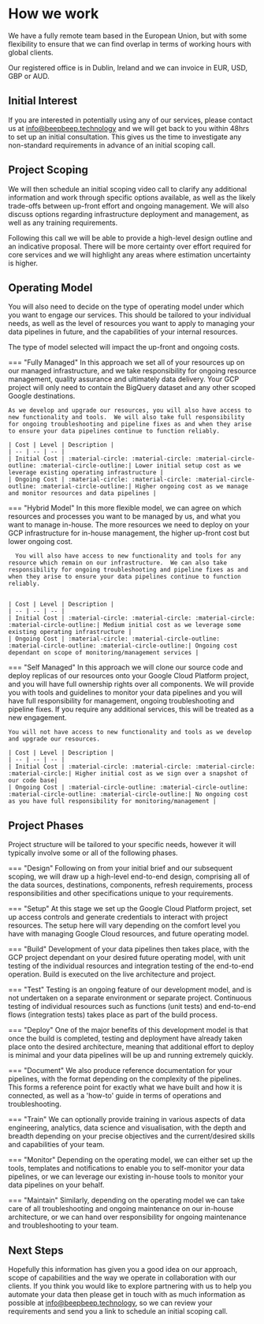# How we work
We have a fully remote team based in the European Union, but with some flexibility to ensure that we can find overlap in terms of working hours with global clients.  

Our registered office is in Dublin, Ireland and we can invoice in EUR, USD, GBP or AUD.

## Initial Interest
If you are interested in potentially using any of our services, please contact us at [info@beepbeep.technology](mailto:info@beepbeep.technology) and we will get back to you within 48hrs to set up an initial consultation.  This gives us the time to investigate any non-standard requirements in advance of an initial scoping call.


## Project Scoping
We will then schedule an initial scoping video call to clarify any additional information and work through specific options available, as well as the likely trade-offs between up-front effort and ongoing management.  We will also discuss options regarding infrastructure deployment and management, as well as any training requirements.
  
  Following this call we will be able to provide a high-level design outline and an indicative proposal.  There will be more certainty over effort required for core services and we will highlight any areas where estimation uncertainty is higher.

## Operating Model
You will also need to decide on the type of operating model under which you want to engage our services.  This should be tailored to your individual needs, as well as the level of resources you want to apply to managing your data pipelines in future, and the capabilities of your internal resources.

The type of model selected will impact the up-front and ongoing costs.
    
=== "Fully Managed"
    In this approach we set all of your resources up on our managed infrastructure, and we take responsibility for ongoing resource management, quality assurance and ultimately data delivery.  Your GCP project will only need to contain the BigQuery dataset and any other scoped Google destinations.
        
    As we develop and upgrade our resources, you will also have access to new functionality and tools.  We will also take full responsibility for ongoing troubleshooting and pipeline fixes as and when they arise to ensure your data pipelines continue to function reliably.
        
    | Cost | Level | Description |
    | -- | -- | -- |
    | Initial Cost | :material-circle: :material-circle: :material-circle-outline: :material-circle-outline:| Lower initial setup cost as we leverage existing operating infrastructure |
    | Ongoing Cost | :material-circle: :material-circle: :material-circle-outline: :material-circle-outline:| Higher ongoing cost as we manage and monitor resources and data pipelines |
      
=== "Hybrid Model"
    In this more flexible model, we can agree on which resources and processes you want to be managed by us, and what you want to manage in-house.  The more resources we need to deploy on your GCP infrastructure for in-house management, the higher up-front cost but lower ongoing cost.
  
      You will also have access to new functionality and tools for any resource which remain on our infrastructure.  We can also take responsibility for ongoing troubleshooting and pipeline fixes as and when they arise to ensure your data pipelines continue to function reliably.  
    

    | Cost | Level | Description |
    | -- | -- | -- |
    | Initial Cost | :material-circle: :material-circle: :material-circle: :material-circle-outline:| Medium initial cost as we leverage some existing operating infrastructure |
    | Ongoing Cost | :material-circle: :material-circle-outline: :material-circle-outline: :material-circle-outline:| Ongoing cost dependant on scope of monitoring/management services |
    
=== "Self Managed"
    In this approach we will clone our source code and deploy replicas of our resources onto your Google Cloud Platform project, and you will have full ownership rights over all components.   We will provide you with tools and guidelines to monitor your data pipelines and you will have full responsibility for management, ongoing troubleshooting and pipeline fixes.  If you require any additional services, this will be treated as a new engagement.
    
    You will not have access to new functionality and tools as we develop and upgrade our resources.

    | Cost | Level | Description |
    | -- | -- | -- |
    | Initial Cost | :material-circle: :material-circle: :material-circle: :material-circle:| Higher initial cost as we sign over a snapshot of our code base|
    | Ongoing Cost | :material-circle-outline: :material-circle-outline: :material-circle-outline: :material-circle-outline:| No ongoing cost as you have full responsibility for monitoring/management |

## Project Phases
Project structure will be tailored to your specific needs, however it will typically involve some or all of the following phases.

=== "Design"
    Following on from your initial brief and our subsequent scoping, we will draw up a high-level end-to-end design, comprising all of the data sources, destinations, components, refresh requirements, process responsibilities and other specifications unique to your requirements. 
    
=== "Setup"
    At this stage we set up the Google Cloud Platform project, set up access controls and generate credentials to interact with project resources.  The setup here will vary depending on the comfort level you have with managing Google Cloud resources, and future operating model.

=== "Build"
    Development of your data pipelines then takes place, with the GCP project dependant on your desired future operating model, with unit testing of the individual resources and integration testing of the end-to-end operation.  Build is executed on the live architecture and project.
    
=== "Test"
    Testing is an ongoing feature of our development model, and is not undertaken on a separate environment or separate project.  Continuous testing of individual resources such as functions (unit tests) and end-to-end flows (integration tests) takes place as part of the build process.
    
=== "Deploy"
    One of the major benefits of this development model is that once the build is completed, testing and deployment have already taken place onto the desired architecture, meaning that additional effort to deploy is minimal and your data pipelines will be up and running extremely quickly.
    
=== "Document"
    We also produce reference documentation for your pipelines, with the format depending on the complexity of the pipelines.  This forms a reference point for exactly what we have built and how it is connected, as well as a 'how-to' guide in terms of operations and troubleshooting. 

=== "Train"
    We can optionally provide training in various aspects of data engineering, analytics, data science and visualisation, with the depth and breadth depending on your precise objectives and the current/desired skills and capabilities of your team.
    
=== "Monitor"
    Depending on the operating model, we can either set up the tools, templates and notifications to enable you to self-monitor your data pipelines, or we can leverage our existing in-house tools to monitor your data pipelines on your behalf.
    
=== "Maintain"
    Similarly, depending on the operating model we can take care of all troubleshooting and ongoing maintenance on our in-house architecture, or we can hand over responsibility for ongoing maintenance and troubleshooting to your team.
    
## Next Steps
Hopefully this information has given you a good idea on our approach, scope of capabilities and the way we operate in collaboration with our clients.  If you think you would like to explore partnering with us to help you automate your data then please get in touch with as much information as possible at  [info@beepbeep.technology](mailto:info@beepbeep.technology), so we can review your requirements and send you a link to schedule an initial scoping call.
